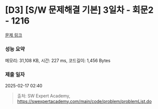 # [D3] [S/W 문제해결 기본] 3일차 - 회문2 - 1216 

[문제 링크](https://swexpertacademy.com/main/code/problem/problemDetail.do?contestProbId=AV14Rq5aABUCFAYi) 

### 성능 요약

메모리: 31,108 KB, 시간: 227 ms, 코드길이: 1,456 Bytes

### 제출 일자

2025-02-17 02:40



> 출처: SW Expert Academy, https://swexpertacademy.com/main/code/problem/problemList.do